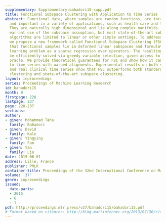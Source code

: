 ```yaml
---
supplementary: Supplementary:bahadori15-supp.pdf
title: Functional Subspace Clustering with Application to Time Series
abstract: Functional data, where samples are random functions, are increasingly common
  and important in a variety of applications, such as health care and traffic analysis.
  They are naturally high dimensional and lie along complex manifolds. These properties
  warrant use of the subspace assumption, but most state-of-the-art subspace learning
  algorithms are limited to linear or other simple settings. To address these challenges,
  we propose a new framework called Functional Subspace Clustering (FSC). FSC assumes
  that functional samples lie in deformed linear subspaces and formulates the subspace
  learning problem as a sparse regression over operators. The resulting problem can
  be efficiently solved via greedy variable selection, given access to a fast deformation
  oracle. We provide theoretical guarantees for FSC and show how it can be applied
  to time series with warped alignments. Experimental results on both synthetic data
  and real clinical time series show that FSC outperforms both standard time series
  clustering and state-of-the-art subspace clustering.
layout: inproceedings
series: Proceedings of Machine Learning Research
id: bahadori15
month: 0
firstpage: 228
lastpage: 237
page: 228-237
sections: 
author:
- given: Mohammad Taha
  family: Bahadori
- given: David
  family: Kale
- given: Yingying
  family: Fan
- given: Yan
  family: Liu
date: 2015-06-01
address: Lille, France
publisher: PMLR
container-title: Proceedings of the 32nd International Conference on Machine Learning
volume: '37'
genre: inproceedings
issued:
  date-parts:
  - 2015
  - 6
  - 1
pdf: http://proceedings.mlr.press/v37/bahadori15/bahadori15.pdf
# Format based on citeproc: http://blog.martinfenner.org/2013/07/30/citeproc-yaml-for-bibliographies/
---
```

